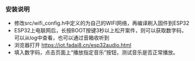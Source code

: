 ### 安装说明

- 修改src/wifi_config.h中定义的为自己的WIFI网络，再编译刷入固件到ESP32
- ESP32上电联网后，长按BOOT按键3秒以上松开案件，则可以获取数字码，可以从log中查看，也可以通过音箱收听到
- 浏览器打开 https://iot.fadai8.cn/esp32audio.html 
- 填入数字码，点击页面上“播放指定音乐”按钮，测试音乐是否正常播放。
